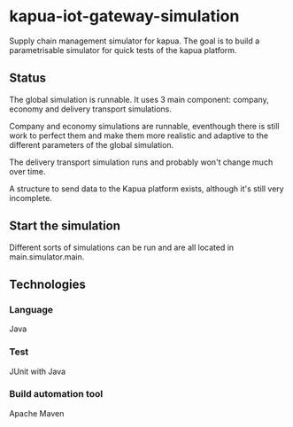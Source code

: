 # kapua-iot-gateway-simulation
Supply chain management simulator for kapua. The goal is to build a parametrisable simulator for quick tests of the kapua platform.

## Status
The global simulation is runnable. It uses 3 main component: company, economy and delivery transport simulations.

Company and economy simulations are runnable, eventhough there is still work to perfect them and make them more realistic and adaptive to the different parameters of the global simulation.

The delivery transport simulation runs and probably won't change much over time.

A structure to send data to the Kapua platform exists, although it's still very incomplete.


## Start the simulation
Different sorts of simulations can be run and are all located in main.simulator.main.

## Technologies
### Language
Java

### Test
JUnit with Java

### Build automation tool
Apache Maven
